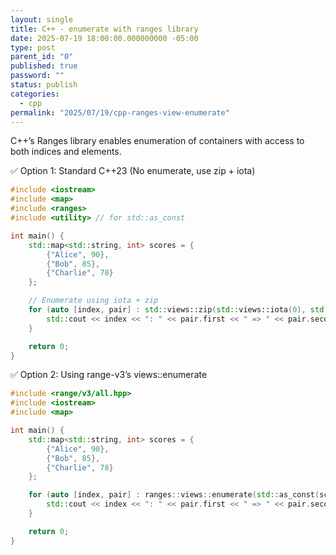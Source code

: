 ```yaml
---
layout: single
title: C++ - enumerate with ranges library
date: 2025-07-19 18:00:00.000000000 -05:00
type: post
parent_id: "0"
published: true
password: ""
status: publish
categories:
  - cpp
permalink: "2025/07/19/cpp-ranges-view-enumerate"
---
```


C++’s Ranges library enables enumeration of containers with access to both indices and elements.

✅ Option 1: Standard C++23 (No enumerate, use zip + iota)
```cpp
#include <iostream>
#include <map>
#include <ranges>
#include <utility> // for std::as_const

int main() {
    std::map<std::string, int> scores = {
        {"Alice", 90},
        {"Bob", 85},
        {"Charlie", 78}
    };

    // Enumerate using iota + zip
    for (auto [index, pair] : std::views::zip(std::views::iota(0), std::as_const(scores))) {
        std::cout << index << ": " << pair.first << " => " << pair.second << '\n';
    }

    return 0;
}
```

✅ Option 2: Using range-v3’s views::enumerate
```cpp
#include <range/v3/all.hpp>
#include <iostream>
#include <map>

int main() {
    std::map<std::string, int> scores = {
        {"Alice", 90},
        {"Bob", 85},
        {"Charlie", 78}
    };

    for (auto [index, pair] : ranges::views::enumerate(std::as_const(scores))) {
        std::cout << index << ": " << pair.first << " => " << pair.second << '\n';
    }

    return 0;
}
```